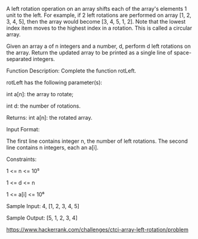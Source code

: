 A left rotation operation on an array shifts each of the array's elements 1 unit to the left. For example, if 2 left rotations are performed on array [1, 2, 3, 4, 5], then the array would become [3, 4, 5, 1, 2]. Note that the lowest index item moves to the highest index in a rotation. This is called a circular array.

Given an array a of n integers and a number, d, perform d left rotations on the array. Return the updated array to be printed as a single line of space-separated integers.

Function Description: Complete the function rotLeft.

rotLeft has the following parameter(s):

int a[n]: the array to rotate;

int d: the number of rotations.

Returns: int a[n]: the rotated array.

Input Format:

The first line contains integer n, the number of left rotations. The second line contains n integers, each an a[i].

Constraints:

1 <= n <= 10⁵

1 <= d <= n

1 <= a[i] <= 10⁶

Sample Input: 4, [1, 2, 3, 4, 5]

Sample Output: [5, 1, 2, 3, 4]

https://www.hackerrank.com/challenges/ctci-array-left-rotation/problem
